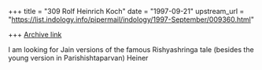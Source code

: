 +++
title = "309 Rolf Heinrich Koch"
date = "1997-09-21"
upstream_url = "https://list.indology.info/pipermail/indology/1997-September/009360.html"

+++
[Archive link](https://list.indology.info/pipermail/indology/1997-September/009360.html)

I am looking for Jain versions of the famous Rishyashringa tale (besides the
young version in Parishishtaparvan)
Heiner



